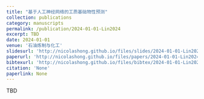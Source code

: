 ```yaml
---
title: "基于人工神经网络的工质基础物性预测"
collection: publications
category: manuscripts
permalink: /publication/2024-01-01-Lin2024
excerpt: TBD
date: 2024-01-01
venue: '石油炼制与化工'
slidesurl: 'http://nicolashong.github.io/files/slides/2024-01-01-Lin2024.pdf'
paperurl: 'http://nicolashong.github.io/files/papers/2024-01-01-Lin2024.pdf'
bibtexurl: 'http://nicolashong.github.io/files/bibtex/2024-01-01-Lin2024.bib'
citation: 'None'
paperlink: None
---
```


TBD
